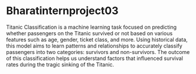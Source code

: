 # Bharatinternproject03
Titanic Classification is a machine learning task focused on predicting whether passengers on the Titanic survived or not based on various features such as age, gender, ticket class, and more. Using historical data, this model aims to learn patterns and relationships to accurately classify passengers into two categories: survivors and non-survivors. The outcome of this classification helps us understand factors that influenced survival rates during the tragic sinking of the Titanic.
